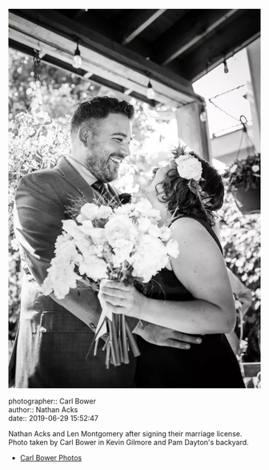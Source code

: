 ![Nathan Acks and Len Montgomery after signing their marriage license](assets/2019-06-29-set-1-the-ceremony-41.webp)

photographer:: Carl Bower  
author:: Nathan Acks  
date:: 2019-06-29 15:52:47

Nathan Acks and Len Montgomery after signing their marriage license. Photo taken by Carl Bower in Kevin Gilmore and Pam Dayton's backyard.

* [Carl Bower Photos](https://carlbowerphotos.com)

